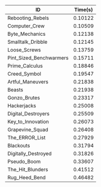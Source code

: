 |ID|Time(s)|
|-|-|
|Rebooting_Rebels|0.10122|
|Computer_Crew|0.10509|
|Byte_Mechanics|0.12138|
|Smalltalk_Dribble|0.12145|
|Loose_Screws|0.13759|
|Pint_Sized_Benchwarmers|0.15711|
|Prime_Calculus|0.18846|
|Creed_Symbol|0.19547|
|Artful_Maneuvers|0.21838|
|Beasts|0.21938|
|Gonzo_Brutes|0.23317|
|Hackerjacks|0.25008|
|Digital_Destroyers|0.25509|
|Key_to_Innovation|0.26073|
|Grapevine_Squad|0.26408|
|The_ERROR_List|0.27929|
|Blackouts|0.31794|
|Digitally_Destroyed|0.31826|
|Pseudo_Boom|0.33607|
|The_Hit_Blunders|0.41512|
|Rug_Heed_Bend|0.46482|
